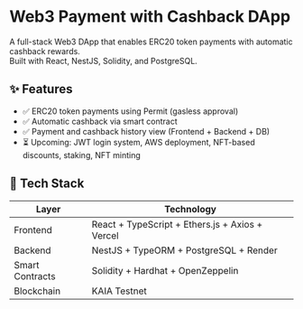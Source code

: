 # Web3 Payment with Cashback DApp 
A full-stack Web3 DApp that enables ERC20 token payments with automatic cashback rewards.  
Built with React, NestJS, Solidity, and PostgreSQL.

## ✨ Features 
- ✅ ERC20 token payments using Permit (gasless approval)
- ✅ Automatic cashback via smart contract
- ✅ Payment and cashback history view (Frontend + Backend + DB)
- ⏳ Upcoming: JWT login system, AWS deployment, NFT-based discounts, staking, NFT minting

## 🧱 Tech Stack
| Layer           | Technology                                   |
|-----------------|----------------------------------------------|
| Frontend        | React + TypeScript + Ethers.js + Axios + Vercel |
| Backend         | NestJS + TypeORM + PostgreSQL + Render       |
| Smart Contracts | Solidity + Hardhat + OpenZeppelin            |
| Blockchain      | KAIA Testnet                                 |

